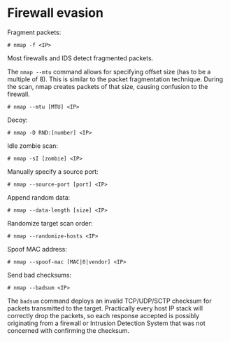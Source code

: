 # Firewall evasion

Fragment packets:

    # nmap -f <IP>

Most firewalls and IDS detect fragmented packets.

The `nmap --mtu` command allows for specifying offset size (has to be a multiple of 8). This is similar to the packet 
fragmentation technique. During the scan, nmap creates packets of that size, causing confusion to the firewall.

    # nmap --mtu [MTU] <IP>

Decoy:

    # nmap -D RND:[number] <IP>

Idle zombie scan:

    # nmap -sI [zombie] <IP>

Manually specify a source port:

    # nmap --source-port [port] <IP>

Append random data:

    # nmap --data-length [size] <IP>

Randomize target scan order:

    # nmap --randomize-hosts <IP>

Spoof MAC address:

    # nmap --spoof-mac [MAC|0|vendor] <IP>

Send bad checksums:

    # nmap --badsum <IP>

The `badsum` command deploys an invalid TCP/UDP/SCTP checksum for packets transmitted to the target. Practically every 
host IP stack will correctly drop the packets, so each response accepted is possibly originating from a firewall or 
Intrusion Detection System that was not concerned with confirming the checksum. 